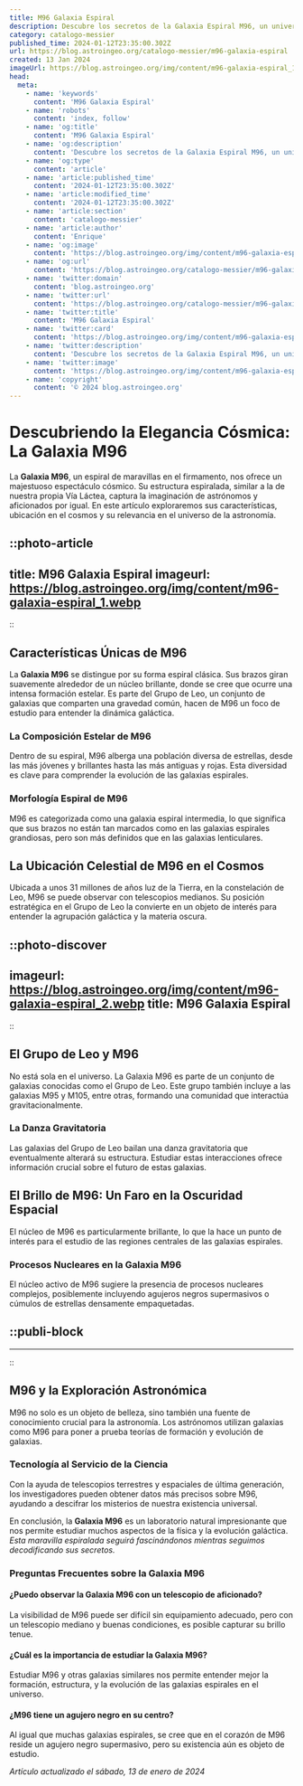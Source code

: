 ```yaml
---
title: M96 Galaxia Espiral
description: Descubre los secretos de la Galaxia Espiral M96, un universo de maravillas cósmicas y misterios astronómicos esperando ser explorados.
category: catalogo-messier
published_time: 2024-01-12T23:35:00.302Z
url: https://blog.astroingeo.org/catalogo-messier/m96-galaxia-espiral
created: 13 Jan 2024
imageUrl: https://blog.astroingeo.org/img/content/m96-galaxia-espiral_1.webp
head:
  meta:
    - name: 'keywords'
      content: 'M96 Galaxia Espiral'
    - name: 'robots'
      content: 'index, follow'
    - name: 'og:title'
      content: 'M96 Galaxia Espiral'
    - name: 'og:description'
      content: 'Descubre los secretos de la Galaxia Espiral M96, un universo de maravillas cósmicas y misterios astronómicos esperando ser explorados.'
    - name: 'og:type'
      content: 'article'
    - name: 'article:published_time'
      content: '2024-01-12T23:35:00.302Z'
    - name: 'article:modified_time'
      content: '2024-01-12T23:35:00.302Z'
    - name: 'article:section'
      content: 'catalogo-messier'
    - name: 'article:author'
      content: 'Enrique'
    - name: 'og:image'
      content: 'https://blog.astroingeo.org/img/content/m96-galaxia-espiral_1.webp'
    - name: 'og:url'
      content: 'https://blog.astroingeo.org/catalogo-messier/m96-galaxia-espiral'
    - name: 'twitter:domain'
      content: 'blog.astroingeo.org'
    - name: 'twitter:url'
      content: 'https://blog.astroingeo.org/catalogo-messier/m96-galaxia-espiral'
    - name: 'twitter:title'
      content: 'M96 Galaxia Espiral'
    - name: 'twitter:card'
      content: 'https://blog.astroingeo.org/img/content/m96-galaxia-espiral_1.webp'
    - name: 'twitter:description'
      content: 'Descubre los secretos de la Galaxia Espiral M96, un universo de maravillas cósmicas y misterios astronómicos esperando ser explorados.'
    - name: 'twitter:image'
      content: 'https://blog.astroingeo.org/img/content/m96-galaxia-espiral_1.webp'
    - name: 'copyright'
      content: '© 2024 blog.astroingeo.org'
---
```

# Descubriendo la Elegancia Cósmica: La Galaxia M96

La **Galaxia M96**, un espiral de maravillas en el firmamento, nos ofrece un majestuoso espectáculo cósmico. Su estructura espiralada, similar a la de nuestra propia Vía Láctea, captura la imaginación de astrónomos y aficionados por igual. En este artículo exploraremos sus características, ubicación en el cosmos y su relevancia en el universo de la astronomía.


::photo-article
---
title: M96 Galaxia Espiral
imageurl: https://blog.astroingeo.org/img/content/m96-galaxia-espiral_1.webp
---
::


## Características Únicas de M96

La **Galaxia M96** se distingue por su forma espiral clásica. Sus brazos giran suavemente alrededor de un núcleo brillante, donde se cree que ocurre una intensa formación estelar. Es parte del Grupo de Leo, un conjunto de galaxias que comparten una gravedad común, hacen de M96 un foco de estudio para entender la dinámica galáctica.

### La Composición Estelar de M96

Dentro de su espiral, M96 alberga una población diversa de estrellas, desde las más jóvenes y brillantes hasta las más antiguas y rojas. Esta diversidad es clave para comprender la evolución de las galaxias espirales.

### Morfología Espiral de M96

M96 es categorizada como una galaxia espiral intermedia, lo que significa que sus brazos no están tan marcados como en las galaxias espirales grandiosas, pero son más definidos que en las galaxias lenticulares.

## La Ubicación Celestial de M96 en el Cosmos

Ubicada a unos 31 millones de años luz de la Tierra, en la constelación de Leo, M96 se puede observar con telescopios medianos. Su posición estratégica en el Grupo de Leo la convierte en un objeto de interés para entender la agrupación galáctica y la materia oscura.


::photo-discover
---
imageurl: https://blog.astroingeo.org/img/content/m96-galaxia-espiral_2.webp
title: M96 Galaxia Espiral
---
::


## El Grupo de Leo y M96

No está sola en el universo. La Galaxia M96 es parte de un conjunto de galaxias conocidas como el Grupo de Leo. Este grupo también incluye a las galaxias M95 y M105, entre otras, formando una comunidad que interactúa gravitacionalmente.

### La Danza Gravitatoria

Las galaxias del Grupo de Leo bailan una danza gravitatoria que eventualmente alterará su estructura. Estudiar estas interacciones ofrece información crucial sobre el futuro de estas galaxias.

## El Brillo de M96: Un Faro en la Oscuridad Espacial

El núcleo de M96 es particularmente brillante, lo que la hace un punto de interés para el estudio de las regiones centrales de las galaxias espirales.

### Procesos Nucleares en la Galaxia M96

El núcleo activo de M96 sugiere la presencia de procesos nucleares complejos, posiblemente incluyendo agujeros negros supermasivos o cúmulos de estrellas densamente empaquetadas.


  ::publi-block
  ---
  ---
  ::
  
  
## M96 y la Exploración Astronómica

M96 no solo es un objeto de belleza, sino también una fuente de conocimiento crucial para la astronomía. Los astrónomos utilizan galaxias como M96 para poner a prueba teorías de formación y evolución de galaxias.

### Tecnología al Servicio de la Ciencia

Con la ayuda de telescopios terrestres y espaciales de última generación, los investigadores pueden obtener datos más precisos sobre M96, ayudando a descifrar los misterios de nuestra existencia universal.

En conclusión, la **Galaxia M96** es un laboratorio natural impresionante que nos permite estudiar muchos aspectos de la física y la evolución galáctica. *Esta maravilla espiralada seguirá fascinándonos mientras seguimos decodificando sus secretos.*

### Preguntas Frecuentes sobre la Galaxia M96

#### ¿Puedo observar la Galaxia M96 con un telescopio de aficionado?
La visibilidad de M96 puede ser difícil sin equipamiento adecuado, pero con un telescopio mediano y buenas condiciones, es posible capturar su brillo tenue.

#### ¿Cuál es la importancia de estudiar la Galaxia M96?
Estudiar M96 y otras galaxias similares nos permite entender mejor la formación, estructura, y la evolución de las galaxias espirales en el universo.

#### ¿M96 tiene un agujero negro en su centro?
Al igual que muchas galaxias espirales, se cree que en el corazón de M96 reside un agujero negro supermasivo, pero su existencia aún es objeto de estudio.

_Artículo actualizado el sábado, 13 de enero de 2024_
